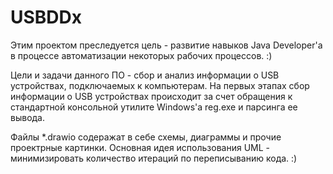 # USBDDx

Этим проектом преследуется цель - развитие навыков Java Developer'а в процессе автоматизации некоторых рабочих процессов. :)

Цели и задачи данного ПО - сбор и анализ информации о USB устройствах, подключаемых к компьютерам.
На первых этапах сбор информации о USB устройствах происходит за счет обращения к стандартной консольной утилите Windows'а reg.exe и парсинга ее вывода.

Файлы *.drawio содеражат в себе схемы, диаграммы и прочие проектрные картинки. Основная идея использования UML - минимизировать количество итераций по переписыванию кода. :)
